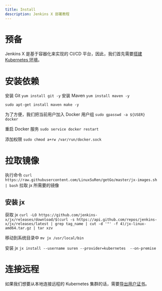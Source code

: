 ```yaml
---
title: Install
description: Jenkins X 部署教程
---
```


# 预备

Jenkins X 是基于容器化来实现的 CI/CD 平台，因此，我们首先需要[搭建 Kubernetes 环境](/blog/devops/k8s/install/)。

# 安装依赖

安装 Git `yum install git -y`
安装 Maven `yum install maven -y`

`sudo apt-get install maven make -y`

为了方便，我们把当前用户加入 Docker 用户组 `sudo gpasswd -a ${USER} docker`

重启 Docker 服务 `sudo service docker restart`

添加权限 `sudo chmod a+rw /var/run/docker.sock`

# 拉取镜像 

执行命令 `curl https://raw.githubusercontent.com/LinuxSuRen/getGo/master/jx-images.sh | bash` 拉取 jx 所需要的镜像

## 安装 jx

获取 jx `curl -LO https://github.com/jenkins-x/jx/releases/download/$(curl -s https://api.github.com/repos/jenkins-x/jx/releases/latest | grep tag_name | cut -d '"' -f 4)/jx-linux-amd64.tar.gz | tar xzv`


移动到系统目录中 `mv jx /usr/local/bin`

安装 jx `jx install --username suren --provider=kubernetes  --on-premise`

# 连接远程

如果我们想要从本地连接远程的 Kubernetes 集群的话，需要[导出用户证书](/blog/devops/k8s/kuberctl/)。
